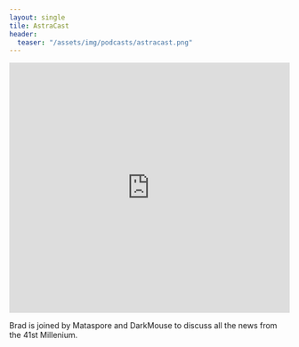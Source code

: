 ```yaml
---
layout: single
tile: AstraCast
header:
  teaser: "/assets/img/podcasts/astracast.png"
---
```

<iframe allow="autoplay *; encrypted-media *; fullscreen *" frameborder="0" height="450" style="width:100%;max-width:660px;overflow:hidden;background:transparent;" sandbox="allow-forms allow-popups allow-same-origin allow-scripts allow-storage-access-by-user-activation allow-top-navigation-by-user-activation" src="https://embed.podcasts.apple.com/gb/podcast/astracast/id1447540747"></iframe>

Brad is joined by Mataspore and DarkMouse to discuss all the news from the 41st Millenium.
